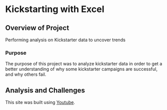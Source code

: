# Kickstarting with Excel

## Overview of Project
Performing analysis on Kickstarter data to uncover trends

### Purpose
The purpose of this project was to analyze kickstarter data in order to get a better understanding of why some kickstarter campaigns are successful, and why others fail. 

## Analysis and Challenges
This site was built using [Youtube](https://www.youtube.com/).

